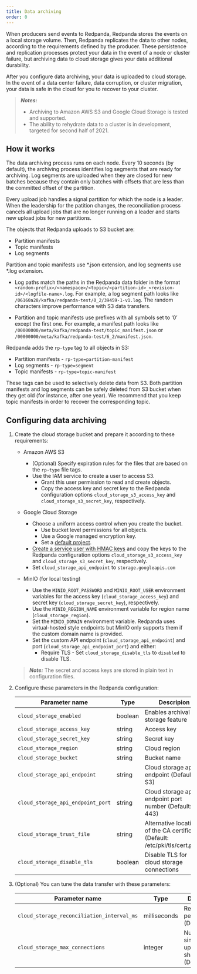 ```yaml
---
title: Data archiving
order: 0
---
```


When producers send events to Redpanda, Redpanda stores the events on a local storage volume.
Then, Redpanda replicates the data to other nodes,
according to the requirements defined by the producer.
These persistence and replication processes protect your data in the event of a node or cluster failure,
but archiving data to cloud storage gives your data additional durability.

After you configure data archiving, your data is uploaded to cloud storage.
In the event of a data center failure, data corruption, or cluster migration,
your data is safe in the cloud for you to recover to your cluster.

> **_Notes:_**
> - Archiving to Amazon AWS S3 and Google Cloud Storage is tested and supported.
> - The ability to rehydrate data to a cluster is in development, targeted for second half of 2021.

## How it works

The data archiving process runs on each node.
Every 10 seconds (by default), the archiving process identifies log segments that are ready for archiving.
Log segments are uploaded when they are closed for new batches
because they contain only batches with offsets that are less than the committed offset of the partition.

Every upload job handles a signal partition for which the node is a leader.
When the leadership for the patition changes,
the reconciliation process cancels all upload jobs that are no longer running on a leader
and starts new upload jobs for new partitions.

The objects that Redpanda uploads to S3 bucket are:

- Partition manifests
- Topic manifests
- Log segments

Partition and topic manifests use *.json extension, and log segments use *.log extension.

- Log paths match the paths in the Redpanda data folder in the format
    `<random-prefix>/<namespace>/<topic>/<partition-id>_<revision-id>/<logfile-name>.log`.
    For example, a log segment path looks like `/06160a28/kafka/redpanda-test/0_2/39459-1-v1.log`.
    The random characters improve performance with S3 data transfers. 

- Partition and topic manifests use prefixes with all symbols set to ‘0’ except the first one.
    For example, a manifest path looks like `/00000000/meta/kafka/redpanda-test/topic_manifest.json` or `/00000000/meta/kafka/redpanda-test/6_2/manifest.json`.

Redpanda adds the `rp-type` tag to all objects in S3:

- Partition manifests - `rp-type=partition-manifest`
- Log segments - `rp-type=segment`
- Topic manifests - `rp-type=topic-manifest`

These tags can be used to selectively delete data from S3.
Both partition manifests and log segments can be safely deleted from S3 bucket when they get old (for instance, after one year).
We recommend that you keep topic manifests in order to recover the corresponding topic.

## Configuring data archiving

1. Create the cloud storage bucket and prepare it according to these requirements:

    - Amazon AWS S3
        - (Optional) Specify expiration rules for the files that are based on the `rp-type` file tags.
        - Use the IAM service to create a user to access S3.
            - Grant this user permission to read and create objects.
            - Copy the access key and secret key to the Redpanda configuration options `cloud_storage_s3_access_key` and `cloud_storage_s3_secret_key`, respectively.

    - Google Cloud Storage
        - Choose a uniform access control when you create the bucket.
            - Use bucket level permissions for all objects.
            - Use a Google managed encryption key.
            - Set a [default project](https://cloud.google.com/storage/docs/migrating#defaultproj).
        - [Create a service user with HMAC keys](https://cloud.google.com/storage/docs/authentication/managing-hmackeys)
            and copy the keys to the Redpanda configuration options `cloud_storage_s3_access_key` and `cloud_storage_s3_secret_key`, respectively. 
        - Set `cloud_storage_api_endpoint` to `storage.googleapis.com`
    - MinIO (for local testing)
        - Use the `MINIO_ROOT_PASSWORD` and `MINIO_ROOT_USER` environment variables for the access key (`cloud_storage_access_key`) and secret key (`cloud_storage_secret_key`), respectively.
        - Use the `MINIO_REGION_NAME` environment variable for region name (`cloud_storage_region`).
        - Set the `MINIO_DOMAIN` environment variable. Redpanda uses virtual-hosted style endpoints but MinIO only supports them if the custom domain name is provided.
        - Set the custom API endpoint (`cloud_storage_api_endpoint`) and port (`cloud_storage_api_endpoint_port`) and either:
          - Require TLS - Set `cloud_storage_disable_tls` to `disabled` to disable TLS.

    > **_Note:_** The secret and access keys are stored in plain text in configuration files.

2. Configure these parameters in the Redpanda configuration:

    | Parameter name                                | Type         | Descripion                                              |
    |-----------------------------------------------|--------------|---------------------------------------------------------|
    | `cloud_storage_enabled`                       | boolean      | Enables archival storage feature                        |
    | `cloud_storage_access_key`                    | string       | Access key                                           |
    | `cloud_storage_secret_key`                    | string       | Secret key                                           |
    | `cloud_storage_region`                        | string       | Cloud region                                              |
    | `cloud_storage_bucket`                        | string       | Bucket name                                              |
    | `cloud_storage_api_endpoint`                  | string       | Cloud storage api endpoint (Default: S3)     |
    | `cloud_storage_api_endpoint_port`             | string       | Cloud storage api endpoint port number (Default: 443)    |
    | `cloud_storage_trust_file`                    | string       | Alternative location of the CA certificate (Default: /etc/pki/tls/cert.pem) |
    | `cloud_storage_disable_tls`                   | boolean      | Disable TLS for cloud storage connections               |

3. (Optional) You can tune the data transfer with these parameters:

    | Parameter name                                | Type         | Descripion                                              |
    |-----------------------------------------------|--------------|---------------------------------------------------------|
    | `cloud_storage_reconciliation_interval_ms`    | milliseconds | Reconciliation period (Default: 10s)                   |
    | `cloud_storage_max_connections`               | integer      | Number of simultaneous uploads per shard (Default: 20) |
